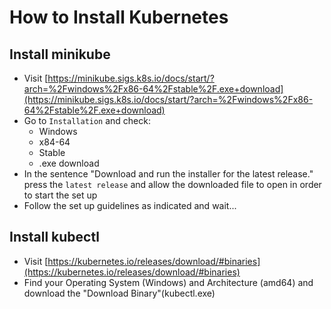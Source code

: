 # How to Install Kubernetes

## Install minikube
- Visit [https://minikube.sigs.k8s.io/docs/start/?arch=%2Fwindows%2Fx86-64%2Fstable%2F.exe+download](https://minikube.sigs.k8s.io/docs/start/?arch=%2Fwindows%2Fx86-64%2Fstable%2F.exe+download)
- Go to `Installation` and check:
    - Windows
    - x84-64
    - Stable
    - .exe download
- In the sentence "Download and run the installer for the latest release." press the `latest release` and allow the downloaded file to open in order to start the set up
- Follow the set up guidelines as indicated and wait...


## Install kubectl
- Visit [https://kubernetes.io/releases/download/#binaries](https://kubernetes.io/releases/download/#binaries)
- Find your Operating System (Windows) and Architecture (amd64) and download the "Download Binary"(kubectl.exe)




